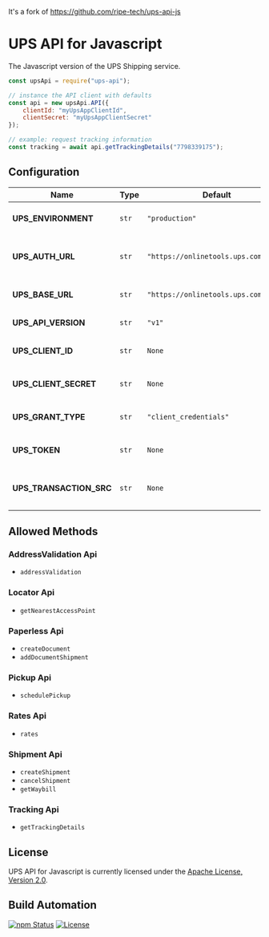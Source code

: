 It's a fork of https://github.com/ripe-tech/ups-api-js

# UPS API for Javascript

The Javascript version of the UPS Shipping service.

```javascript
const upsApi = require("ups-api");

// instance the API client with defaults
const api = new upsApi.API({
    clientId: "myUpsAppClientId",
    clientSecret: "myUpsAppClientSecret"
});

// example: request tracking information
const tracking = await api.getTrackingDetails("7798339175");
```

## Configuration

| Name                    | Type  | Default                              | Description                                            |
| ----------------------- | ----- | ------------------------------------ | ------------------------------------------------------ |
| **UPS_ENVIRONMENT**     | `str` | `"production"`     | The environment of UPS API (production/test)     |
| **UPS_AUTH_URL**        | `str` | `"https://onlinetools.ups.com/"`     | The base auth URL used for the OAuth token request.    |
| **UPS_BASE_URL**        | `str` | `"https://onlinetools.ups.com/api/"` | The base URL used for API requests.                    |
| **UPS_API_VERSION**     | `str` | `"v1"`                               | The version of the API to use.                         |
| **UPS_CLIENT_ID**       | `str` | `None`                               | The application client ID to obtain the token.         |
| **UPS_CLIENT_SECRET**   | `str` | `None`                               | The application client secret to obtain the token.     |
| **UPS_GRANT_TYPE**      | `str` | `"client_credentials"`               | The application grant type to obtain the token.        |
| **UPS_TOKEN**           | `str` | `None`                               | The token granted by the OAuth request.                |
| **UPS_TRANSACTION_SRC** | `str` | `None`                               | The transaction source to be added to request headers. |

## Allowed Methods

### AddressValidation Api

* `addressValidation`

### Locator Api

* `getNearestAccessPoint`

### Paperless Api

* `createDocument`
* `addDocumentShipment`

### Pickup Api

* `schedulePickup`

### Rates Api

* `rates`

### Shipment Api

* `createShipment`
* `cancelShipment`
* `getWaybill`

### Tracking Api

* `getTrackingDetails`

## License

UPS API for Javascript is currently licensed under the [Apache License, Version 2.0](http://www.apache.org/licenses/).

## Build Automation

[![npm Status](https://img.shields.io/npm/v/ups-api.svg)](https://www.npmjs.com/package/@kitaety/ups-api)
[![License](https://img.shields.io/badge/license-Apache%202.0-blue.svg)](https://www.apache.org/licenses/)
